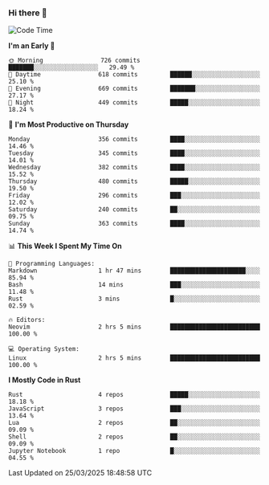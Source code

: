 ### Hi there 👋
<!--START_SECTION:waka-->
![Code Time](http://img.shields.io/badge/Code%20Time-532%20hrs%2017%20mins-blue)

**I'm an Early 🐤** 

```text
🌞 Morning                726 commits         ███████░░░░░░░░░░░░░░░░░░   29.49 % 
🌆 Daytime                618 commits         ██████░░░░░░░░░░░░░░░░░░░   25.10 % 
🌃 Evening                669 commits         ███████░░░░░░░░░░░░░░░░░░   27.17 % 
🌙 Night                  449 commits         █████░░░░░░░░░░░░░░░░░░░░   18.24 % 
```
📅 **I'm Most Productive on Thursday** 

```text
Monday                   356 commits         ████░░░░░░░░░░░░░░░░░░░░░   14.46 % 
Tuesday                  345 commits         ████░░░░░░░░░░░░░░░░░░░░░   14.01 % 
Wednesday                382 commits         ████░░░░░░░░░░░░░░░░░░░░░   15.52 % 
Thursday                 480 commits         █████░░░░░░░░░░░░░░░░░░░░   19.50 % 
Friday                   296 commits         ███░░░░░░░░░░░░░░░░░░░░░░   12.02 % 
Saturday                 240 commits         ██░░░░░░░░░░░░░░░░░░░░░░░   09.75 % 
Sunday                   363 commits         ████░░░░░░░░░░░░░░░░░░░░░   14.74 % 
```


📊 **This Week I Spent My Time On** 

```text
💬 Programming Languages: 
Markdown                 1 hr 47 mins        █████████████████████░░░░   85.94 % 
Bash                     14 mins             ███░░░░░░░░░░░░░░░░░░░░░░   11.48 % 
Rust                     3 mins              █░░░░░░░░░░░░░░░░░░░░░░░░   02.59 % 

🔥 Editors: 
Neovim                   2 hrs 5 mins        █████████████████████████   100.00 % 

💻 Operating System: 
Linux                    2 hrs 5 mins        █████████████████████████   100.00 % 
```

**I Mostly Code in Rust** 

```text
Rust                     4 repos             █████░░░░░░░░░░░░░░░░░░░░   18.18 % 
JavaScript               3 repos             ███░░░░░░░░░░░░░░░░░░░░░░   13.64 % 
Lua                      2 repos             ██░░░░░░░░░░░░░░░░░░░░░░░   09.09 % 
Shell                    2 repos             ██░░░░░░░░░░░░░░░░░░░░░░░   09.09 % 
Jupyter Notebook         1 repo              █░░░░░░░░░░░░░░░░░░░░░░░░   04.55 % 
```




 Last Updated on 25/03/2025 18:48:58 UTC
<!--END_SECTION:waka-->

<!--
**YoganshSharma/YoganshSharma** is a ✨ _special_ ✨ repository because its `README.md` (this file) appears on your GitHub profile.

Here are some ideas to get you started:

- 🔭 I’m currently working on ...
- 🌱 I’m currently learning ...
- 👯 I’m looking to collaborate on ...
- 🤔 I’m looking for help with ...
- 💬 Ask me about ...
- 📫 How to reach me: ...
- 😄 Pronouns: ...
- ⚡ Fun fact: ...
-->

